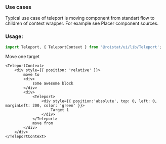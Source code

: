 ### Use cases
Typical use case of teleport is moving component from standart flow to children of context wrapper.
For example see Placer component sources.

### Usage:
```js
import Teleport, { TeleportContext } from '@roistat/ui/lib/Teleport';
```

Move one target

    <TeleportContext>
        <div style={{ position: 'relative' }}>
            move to
            <div>
                some awesome block
            </div>
            <div>
                <Teleport>
                    <div style={{ position:'absolute', top: 0, left: 0, marginLeft: 200, color: 'green' }}>
                        Target 1
                    </div>
                </Teleport>
                move from
            </div>
        </div>
    </TeleportContext>
